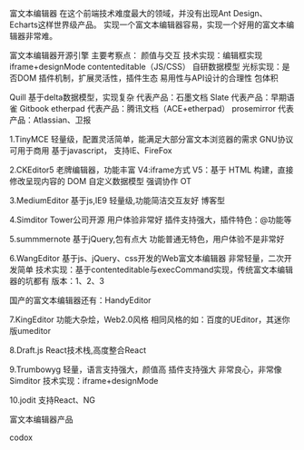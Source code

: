 富文本编辑器
在这个前端技术难度最大的领域，并没有出现Ant Design、Echarts这样世界级产品。
实现一个富文本编辑器容易，实现一个好用的富文本编辑器非常难。


富文本编辑器开源引擎
主要考察点：
颜值与交互
技术实现：编辑框实现iframe+designMode contenteditable（JS/CSS） 自研数据模型
         光标实现：是否DOM
插件机制，扩展灵活性，插件生态
易用性与API设计的合理性
包体积

Quill
基于delta数据模型，实现复杂
代表产品：石墨文档
Slate
代表产品：早期语雀 Gitbook
etherpad
代表产品：腾讯文档（ACE+etherpad）
prosemirror
代表产品：Atlassian、卫报

1.TinyMCE
轻量级，配置灵活简单，能满足大部分富文本浏览器的需求
GNU协议可用于商用
基于javascript，
支持IE、FireFox

2.CKEditor5
老牌编辑器，功能丰富
V4:iframe方式
V5：基于 HTML 构建，直接修改呈现内容的 DOM
    自定义数据模型
    强调协作 OT

3.MediumEditor
基于js,IE9
轻量级,功能简洁交互友好
博客型

4.Simditor
Tower公司开源
用户体验非常好
插件支持强大，插件特色：@功能等

5.summmernote
基于jQuery,包有点大
功能普通无特色，用户体验不是非常好

6.WangEditor
基于js、jQuery、css开发的Web富文本编辑器
非常轻量，二次开发简单
技术实现：基于contenteditable与execCommand实现，传统富文本编辑器的坑都有
版本：1、2、3

国产的富文本编辑器还有：HandyEditor

7.KingEditor
功能大杂烩，Web2.0风格
相同风格的如：百度的UEditor，其迷你版umeditor

8.Draft.js
React技术栈,高度整合React

9.Trumbowyg
轻量，语言支持强大，颜值高
插件支持强大
非常良心，非常像Simditor
技术实现：iframe+designMode

10.jodit
支持React、NG




富文本编辑器产品

codox


